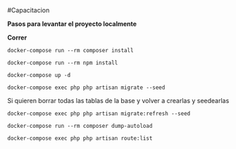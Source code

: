 #Capacitacion

**Pasos para levantar el proyecto localmente**

**Correr** 

`docker-compose run --rm composer install`

`docker-compose run --rm npm install`

`docker-compose up -d`

`docker-compose exec php php artisan migrate --seed`

Si quieren borrar todas las tablas de la base y volver a crearlas y seedearlas

`docker-compose exec php php artisan migrate:refresh --seed`

`docker-compose run --rm composer dump-autoload`

`docker-compose exec php php artisan route:list`


